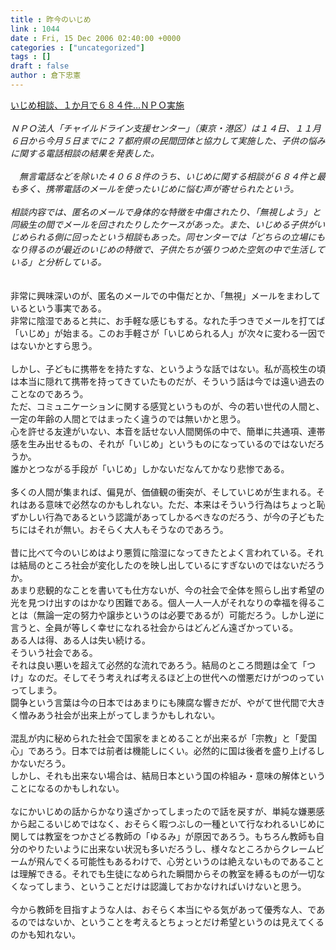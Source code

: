 ```yaml
---
title : 昨今のいじめ
link : 1044
date : Fri, 15 Dec 2006 02:40:00 +0000
categories : ["uncategorized"]
tags : []
draft : false
author : 倉下忠憲
---
```


<A HREF="http://www.yomiuri.co.jp/national/news/20061214i117.htm" TARGET="_blank">いじめ相談、１か月で６８４件…ＮＰＯ実施</A><BR><BR><I>ＮＰＯ法人「チャイルドライン支援センター」（東京・港区）は１４日、１１月６日から今月５日までに２７都府県の民間団体と協力して実施した、子供の悩みに関する電話相談の結果を発表した。<BR><BR>　無言電話などを除いた４０６８件のうち、いじめに関する相談が６８４件と最も多く、携帯電話のメールを使ったいじめに悩む声が寄せられたという。<BR><BR>相談内容では、匿名のメールで身体的な特徴を中傷されたり、「無視しよう」と同級生の間でメールを回されたりしたケースがあった。また、いじめる子供がいじめられる側に回ったという相談もあった。同センターでは「どちらの立場にもなり得るのが最近のいじめの特徴で、子供たちが張りつめた空気の中で生活している」と分析している。<BR></I><BR><BR>非常に興味深いのが、匿名のメールでの中傷だとか、「無視」メールをまわしているという事実である。<BR>非常に陰湿であると共に、お手軽な感じもする。なれた手つきでメールを打てば「いじめ」が始まる。このお手軽さが「いじめられる人」が次々に変わる一因ではないかとすら思う。<BR><BR>しかし、子どもに携帯をを持たすな、というような話ではない。私が高校生の頃は本当に隠れて携帯を持ってきていたものだが、そういう話は今では遠い過去のことなのであろう。<BR>ただ、コミュニケーションに関する感覚というものが、今の若い世代の人間と、一定の年齢の人間とではまったく違うのでは無いかと思う。<BR>心を許せる友達がいない、本音を話せない人間関係の中で、簡単に共通項、連帯感を生み出せるもの、それが「いじめ」というものになっているのではないだろうか。<BR>誰かとつながる手段が「いじめ」しかないだなんてかなり悲惨である。<BR><BR>多くの人間が集まれば、偏見が、価値観の衝突が、そしていじめが生まれる。それはある意味で必然なのかもしれない。ただ、本来はそういう行為はちょっと恥ずかしい行為であるという認識があってしかるべきなのだろう、が今の子どもたちにはそれが無い。おそらく大人もそうなのであろう。<BR><BR>昔に比べて今のいじめはより悪質に陰湿になってきたとよく言われている。それは結局のところ社会が変化したのを映し出しているにすぎないのではないだろうか。<BR>あまり悲観的なことを書いても仕方ないが、今の社会で全体を照らし出す希望の光を見つけ出すのはかなり困難である。個人一人一人がそれなりの幸福を得ることは（無論一定の努力や譲歩というのは必要であるが）可能だろう。しかし逆に言うと、全員が等しく幸せになれる社会からはどんどん遠ざかっている。<BR>ある人は得、ある人は失い続ける。<BR>そういう社会である。<BR>それは良い悪いを超えて必然的な流れであろう。結局のところ問題は全て「つけ」なのだ。そしてそう考えれば考えるほど上の世代への憎悪だけがつのっていってしまう。<BR>闘争という言葉は今の日本ではあまりにも陳腐な響きだが、やがて世代間で大きく憎みあう社会が出来上がってしまうかもしれない。<BR><BR>混乱が内に秘められた社会で国家をまとめることが出来るが「宗教」と「愛国心」であろう。日本では前者は機能しにくい。必然的に国は後者を盛り上げるしかないだろう。<BR>しかし、それも出来ない場合は、結局日本という国の枠組み・意味の解体ということになるのかもしれない。<BR><BR>なにかいじめの話からかなり遠ざかってしまったので話を戻すが、単純な嫌悪感から起こるいじめではなく、おそらく暇つぶしの一種といて行なわれるいじめに関しては教室をつかさどる教師の「ゆるみ」が原因であろう。もちろん教師も自分のやりたいように出来ない状況も多いだろうし、様々なところからクレームビームが飛んでくる可能性もあるわけで、心労というのは絶えないものであることは理解できる。それでも生徒になめられた瞬間からその教室を縛るものが一切なくなってしまう、ということだけは認識しておかなければいけないと思う。<BR><BR>今から教師を目指すような人は、おそらく本当にやる気があって優秀な人、であるのではないか、ということを考えるとちょっとだけ希望というのは見えてくるのかも知れない。<br><br>
